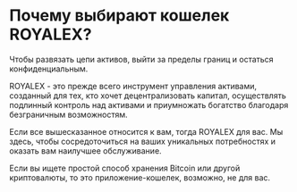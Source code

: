 # Почему выбирают кошелек ROYALEX?

Чтобы развязать цепи активов, выйти за пределы границ и остаться конфиденциальным.

ROYALEX - это прежде всего инструмент управления активами, созданный для тех, кто хочет децентрализовать капитал, осуществлять подлинный контроль над активами и приумножать богатство благодаря безграничным возможностям.

Если все вышесказанное относится к вам, тогда ROYALEX для вас. Мы здесь, чтобы сосредоточиться на ваших уникальных потребностях и оказать вам наилучшее обслуживание.

Если вы ищете простой способ хранения Bitcoin или другой криптовалюты, то это приложение-кошелек, возможно, не для вас.
